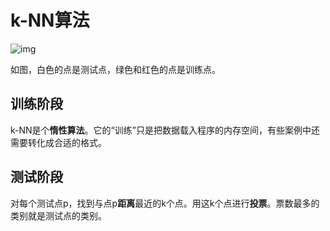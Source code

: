 # k-NN算法

![img](https://image.jiqizhixin.com/uploads/editor/79cbcd46-a39a-4bf0-b722-3d0758776c51/1522722926386.jpg)

如图，白色的点是测试点，绿色和红色的点是训练点。

## 训练阶段

k-NN是个**惰性算法**。它的“训练”只是把数据载入程序的内存空间，有些案例中还需要转化成合适的格式。

## 测试阶段

对每个测试点p，找到与点p**距离**最近的k个点。用这k个点进行**投票**。票数最多的类别就是测试点的类别。

